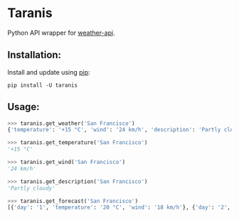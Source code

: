 # Taranis

Python API wrapper for [weather-api](https://github.com/robertoduessmann/weather-api).

## Installation:

Install and update using [pip](https://pip.pypa.io/en/stable/getting-started/):

```
pip install -U taranis
```

## Usage:

```python
>>> taranis.get_weather('San Francisco')
{'temperature': '+15 °C', 'wind': '24 km/h', 'description': 'Partly cloudy', 'forecast': [{'day': '1', 'temperature': '20 °C', 'wind': '18 km/h'}, {'day': '2', 'temperature': '16 °C', 'wind': '22 km/h'}, {'day': '3', 'temperature': '17 °C', 'wind': '12 km/h'}]}
```

```python
>>> taranis.get_temperature('San Francisco')
'+15 °C'
```

```python
>>> taranis.get_wind('San Francisco')
'24 km/h'
```

```python
>>> taranis.get_description('San Francisco')
'Partly cloudy'
```

```python
>>> taranis.get_forecast('San Francisco')
[{'day': '1', 'temperature': '20 °C', 'wind': '18 km/h'}, {'day': '2', 'temperature': '16 °C', 'wind': '22 km/h'}, {'day': '3', 'temperature': '17 °C', 'wind': '12 km/h'}]
```